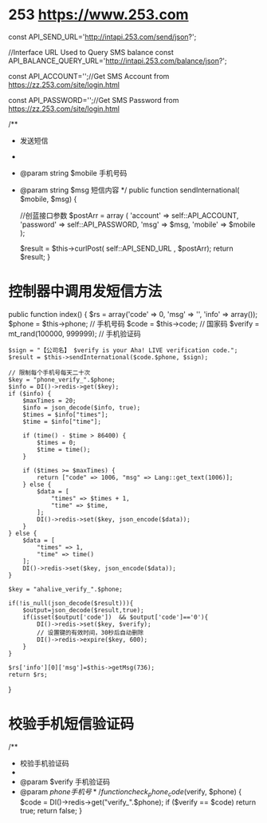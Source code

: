 # 253 https://www.253.com

const API_SEND_URL='http://intapi.253.com/send/json?';

//Interface URL Used to Query SMS balance
const API_BALANCE_QUERY_URL='http://intapi.253.com/balance/json?';

const API_ACCOUNT='';//Get SMS Account  from  https://zz.253.com/site/login.html 

const API_PASSWORD='';//Get SMS Password  from https://zz.253.com/site/login.html

/**
 * 发送短信
 *
 * @param string $mobile        手机号码
 * @param string $msg           短信内容
 */
public function sendInternational( $mobile, $msg) {


    //创蓝接口参数
    $postArr = array (
        'account'  =>  self::API_ACCOUNT,
        'password' => self::API_PASSWORD,
        'msg' => $msg,
        'mobile' => $mobile
    );
    
    $result = $this->curlPost( self::API_SEND_URL , $postArr);
    return $result;
}

# 控制器中调用发短信方法
public function index() {
    $rs = array('code' => 0, 'msg' => '', 'info' => array());
    $phone = $this->phone; // 手机号码
    $code = $this->code; // 国家码
    $verify = mt_rand(100000, 999999); // 手机验证码

    $sign = "【公司名】 $verify is your Aha! LIVE verification code.";
    $result = $this->sendInternational($code.$phone, $sign);

    // 限制每个手机号每天二十次
    $key = "phone_verify_".$phone;
    $info = DI()->redis->get($key);
    if ($info) {
        $maxTimes = 20;
        $info = json_decode($info, true);
        $times = $info["times"];
        $time = $info["time"];

        if (time() - $time > 86400) {
            $times = 0;
            $time = time();
        }

        if ($times >= $maxTimes) {
            return ["code" => 1006, "msg" => Lang::get_text(1006)];
        } else {
            $data = [
                "times" => $times + 1,
                "time" => $time,
            ];
            DI()->redis->set($key, json_encode($data));
        }
    } else {
        $data = [
            "times" => 1,
            "time" => time()
        ];
        DI()->redis->set($key, json_encode($data));
    }

    $key = "ahalive_verify_".$phone;

    if(!is_null(json_decode($result))){
        $output=json_decode($result,true);
        if(isset($output['code'])  && $output['code']=='0'){
            DI()->redis->set($key, $verify);
            // 设置键的有效时间，30秒后自动删除
            DI()->redis->expire($key, 600);
        }
    }

    $rs['info'][0]['msg']=$this->getMsg(736);
    return $rs;
}

# 校验手机短信验证码
/**
 * 校验手机验证码
 *
 * @param $verify 手机验证码
 * @param $phone 手机号
 */
function check_phone_code($verify, $phone) {
    $code = DI()->redis->get("verify_".$phone);
    if ($verify == $code) return true;
    return false;
}
